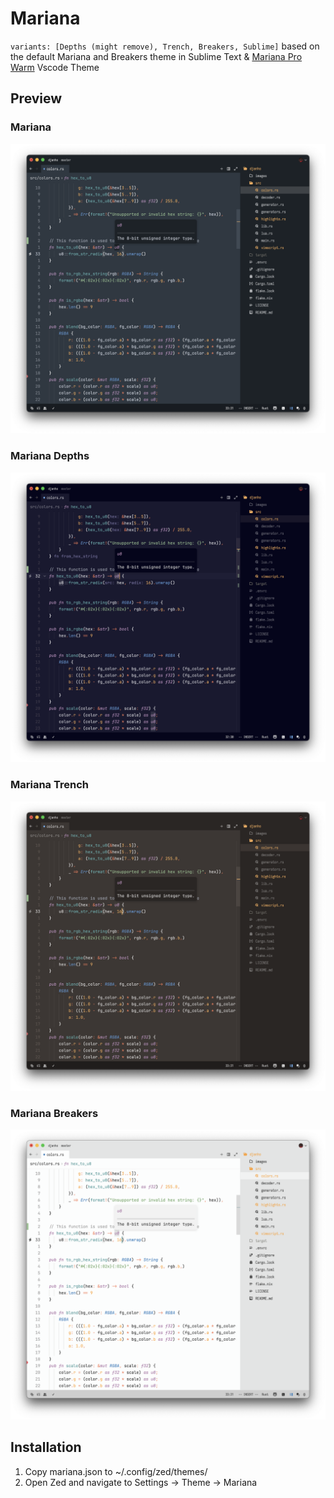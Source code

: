 # Mariana
`variants: [Depths (might remove), Trench, Breakers, Sublime]`
based on the default Mariana and Breakers theme in Sublime Text & [Mariana Pro Warm](https://arc.net/l/quote/erujorqf) Vscode Theme

## Preview
### Mariana
<img src="assets/mariana.png" width="546">

### Mariana Depths
<img src="assets/mariana-depths-old.png" width="546">

### Mariana Trench
<img src="assets/mariana-trench.png" width="546">

### Mariana Breakers
<img src="assets/mariana-breakers.png" width="546">

## Installation
1. Copy mariana.json to ~/.config/zed/themes/
2. Open Zed and navigate to Settings -> Theme -> Mariana
